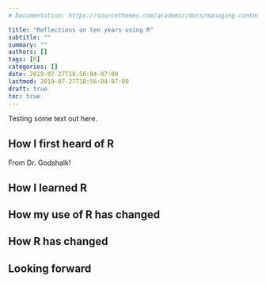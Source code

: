 ```yaml
---
# Documentation: https://sourcethemes.com/academic/docs/managing-content/

title: "Reflections on ten years using R"
subtitle: ""
summary: ""
authors: []
tags: [R]
categories: []
date: 2019-07-27T18:56:04-07:00
lastmod: 2019-07-27T18:56:04-07:00
draft: true
toc: true
---
```


Testing some text out here.

## How I first heard of R
From Dr. Godshalk!

## How I learned R

## How my use of R has changed

## How R has changed

## Looking forward